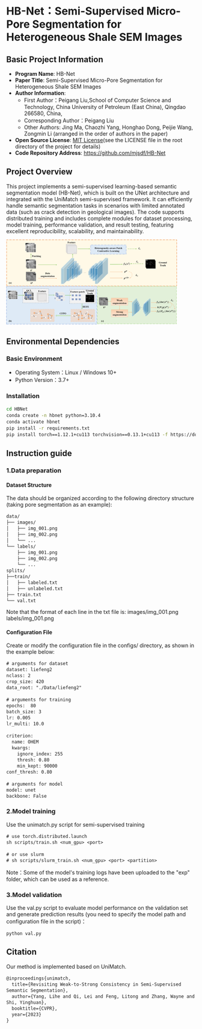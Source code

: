 # HB-Net：Semi-Supervised Micro-Pore Segmentation for Heterogeneous Shale SEM Images

## Basic Project Information

- **Program Name**: HB-Net
- **Paper Title**: Semi-Supervised Micro-Pore Segmentation for Heterogeneous Shale SEM Images
- **Author Information**: 
  - First Author：Peigang Liu,School of Computer Science and Technology, China University of Petroleum (East China), Qingdao 266580, China,
  - Corresponding Author：Peigang Liu
  - Other Authors: Jing Ma, Chaozhi Yang, Honghao Dong, Peijie Wang, Zongmin Li (arranged in the order of authors in the paper)
- **Open Source License**: [MIT License](https://github.com/mjsdf/HB-Net/blob/main/LICENSE)(see the LICENSE file in the root directory of the project for details)
- **Code Repository Address**: https://github.com/mjsdf/HB-Net

## Project Overview
This project implements a semi-supervised learning-based semantic segmentation model (HB-Net), which is built on the UNet architecture and integrated with the UniMatch semi-supervised framework. It can efficiently handle semantic segmentation tasks in scenarios with limited annotated data (such as crack detection in geological images). The code supports distributed training and includes complete modules for dataset processing, model training, performance validation, and result testing, featuring excellent reproducibility, scalability, and maintainability.
<p align="left">
<img src="./docs/framework.png" width=90% height=90% 
class="center">
</p>

## Environmental Dependencies

### Basic Environment
- Operating System：Linux / Windows 10+
- Python Version：3.7+

### Installation
```bash
cd HBNet
conda create -n hbnet python=3.10.4
conda activate hbnet
pip install -r requirements.txt
pip install torch==1.12.1+cu113 torchvision==0.13.1+cu113 -f https://download.pytorch.org/whl/torch_stable.html
```

## Instruction guide
### 1.Data preparation  
#### Dataset Structure  
The data should be organized according to the following directory structure (taking pore segmentation as an example):
```
data/
├── images/       
│   ├── img_001.png
│   ├── img_002.png
│   └── ...
└── labels/          
    ├── img_001.png
    ├── img_002.png
    └── ...
splits/
├──train/
│   ├── labeled.txt  
│   ├── unlabeled.txt
├── train.txt
└── val.txt      
```
Note that the format of each line in the txt file is: images/img_001.png labels/img_001.png

#### Configuration File  
Create or modify the configuration file in the configs/ directory, as shown in the example below:
```
# arguments for dataset
dataset: liefeng2
nclass: 2
crop_size: 420
data_root: "./Data/liefeng2"

# arguments for training
epochs:  80
batch_size: 3 
lr: 0.005
lr_multi: 10.0

criterion: 
  name: OHEM 
  kwargs: 
    ignore_index: 255 
    thresh: 0.80 
    min_kept: 90000 
conf_thresh: 0.80 

# arguments for model
model: unet
backbone: False
```

### 2.Model training  
Use the unimatch.py script for semi-supervised training
```
# use torch.distributed.launch
sh scripts/train.sh <num_gpu> <port>

# or use slurm
# sh scripts/slurm_train.sh <num_gpu> <port> <partition>
```
Note：Some of the model's training logs have been uploaded to the "exp" folder, which can be used as a reference.

### 3.Model validation  
Use the val.py script to evaluate model performance on the validation set and generate prediction results (you need to specify the model path and configuration file in the script)：
```
python val.py
```

## Citation
Our method is implemented based on UniMatch.
```
@inproceedings{unimatch,
  title={Revisiting Weak-to-Strong Consistency in Semi-Supervised Semantic Segmentation},
  author={Yang, Lihe and Qi, Lei and Feng, Litong and Zhang, Wayne and Shi, Yinghuan},
  booktitle={CVPR},
  year={2023}
}
```
